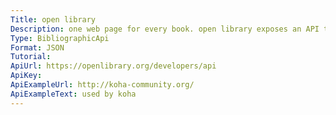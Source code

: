```yaml
---
Title: open library
Description: one web page for every book. open library exposes an API to gain access to all their book data in various formats.
Type: BibliographicApi
Format: JSON
Tutorial:
ApiUrl: https://openlibrary.org/developers/api
ApiKey:
ApiExampleUrl: http://koha-community.org/
ApiExampleText: used by koha
---
```

